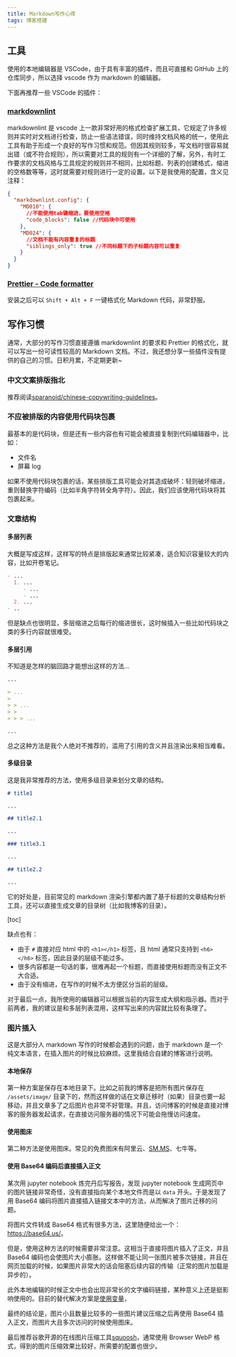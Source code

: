 ```yaml
---
title: Markdown写作心得
tags: 博客搭建
---
```


## 工具

使用的本地编辑器是 VSCode，由于具有丰富的插件，而且可直接和 GitHub 上的仓库同步，所以选择 vscode 作为 markdown 的编辑器。

下面再推荐一些 VSCode 的插件：

### [markdownlint](https://marketplace.visualstudio.com/items?itemName=DavidAnson.vscode-markdownlint)

markdownlint 是 vscode 上一款非常好用的格式检查扩展工具，它规定了许多规则并实时对文档进行检查，防止一些语法错误，同时维持文档风格的统一，使用此工具有助于形成一个良好的写作习惯和规范。但因其规则较多，写文档时很容易就出错（或不符合规则），所以需要对工具的规则有一个详细的了解，另外，有时工作要求的文档风格与工具规定的规则并不相同，比如标题、列表的创建格式，缩进的空格数等等，这时就需要对规则进行一定的设置。以下是我使用的配置，含义见注释：

```json
{
  "markdownlint.config": {
    "MD010": {
      //不能使用tab键缩进，要使用空格
      "code_blocks": false //代码块中可使用
    },
    "MD024": {
      //文档不能有内容重复的标题
      "siblings_only": true //不同标题下的子标题内容可以重复
    }
  }
}
```

### [Prettier - Code formatter](https://marketplace.visualstudio.com/items?itemName=esbenp.prettier-vscode)

安装之后可以 `Shift + Alt + F` 一键格式化 Markdown 代码，非常舒服。

## 写作习惯

通常，大部分的写作习惯直接遵循 markdownlint 的要求和 Prettier 的格式化，就可以写出一份可读性较高的 Markdown 文档。不过，我还想分享一些插件没有提供的自己的习惯。日积月累，不定期更新~

### 中文文案排版指北

推荐阅读[sparanoid/chinese-copywriting-guidelines](https://github.com/sparanoid/chinese-copywriting-guidelines/blob/master/README.zh-CN.md)。

### 不应被排版的内容使用代码块包裹

最基本的是代码块，但是还有一些内容也有可能会被直接复制到代码编辑器中，比如：

- 文件名
- 屏幕 log

如果不使用代码块包裹的话，某些排版工具可能会对其造成破坏：轻则破坏缩进，重则替换字符编码（比如半角字符转全角字符）。因此，我们应该使用代码块将其包裹起来。

### 文章结构

#### 多层列表

大概是写成这样，这样写的特点是排版起来通常比较紧凑，适合知识容量较大的内容，比如开卷笔记。

```markdown
- ...
  1. ...
     - ...
     - ...
  2. ...
- ..
```

但是缺点也很明显，多层缩进之后每行的缩进很长，这时候插入一些比如代码块之类的多行内容就很难受。

#### 多层引用

不知道是怎样的脑回路才能想出这样的方法…

```markdown
...

> ...
>
> > ...
> >
> > > ...

...
```

总之这种方法是我个人绝对不推荐的，滥用了引用的含义并且渲染出来相当难看。

#### 多级目录

这是我非常推荐的方法，使用多级目录来划分文章的结构。

```markdown
# title1

...

## title2.1

...

### title3.1

...

## title2.2

...
```

它的好处是，目前常见的 markdown 渲染引擎都内置了基于标题的文章结构分析工具，还可以直接生成文章的目录树（比如我博客的目录）。

[toc]

缺点也有：

- 由于 `#` 直接对应 html 中的 `<h1></h1>` 标签，且 html 通常只支持到 `<h6></h6>` 标签，因此目录的层级不能过多。
- 很多内容都是一句话的事，很难再起一个标题，而直接使用标题而没有正文不大合适。
- 由于没有缩进，在写作的时候不太方便区分当前的层级。

对于最后一点，我所使用的编辑器可以根据当前的内容生成大纲和指示器。而对于前两者，我的建议是和多层列表混用，这样写出来的内容就比较有条理了。

### 图片插入

这是大部分人 markdown 写作的时候都会遇到的问题，由于 markdown 是一个纯文本语言，在插入图片的时候比较麻烦。这里我结合自建的博客进行说明。

#### 本地保存

第一种方案是保存在本地目录下。比如之前我的博客是把所有图片保存在 `/assets/image/` 目录下的，然而这样做的话在文章迁移时（如果）目录也要一起移动，并且文章多了之后图片也非常不好管理。并且，访问博客的时候是直接对博客的服务器发起请求，在直接访问服务器的情况下可能会拖慢访问速度。

#### 使用图床

第二种方法是使用图床。常见的免费图床有阿里云、[SM.MS](https://sm.ms/)、七牛等。


#### 使用 Base64 编码后直接插入正文

某次用 jupyter notebook 炼完丹后写报告，发现 jupyter notebook 生成网页中的图片链接非常奇怪，没有直接指向某个本地文件而是以 `data` 开头。于是发现了用 Base64 编码将图片直接插入链接文本中的方法，从而解决了图片迁移的问题。

将图片文件转成 Base64 格式有很多方法，这里随便给出一个：<https://base64.us/>。

但是，使用这种方法的时候需要非常注意。这相当于直接将图片插入了正文，并且 Base64 编码也会使图片大小膨胀。这样做不能让同一张图片被多次链接，并且在网页加载的时候，如果图片非常大的话会阻塞后续内容的传输（正常的图片加载是异步的）。

此外本地编辑的时候正文中也会出现非常长的文字编码链接，某种意义上还是挺影响使用的。目前的替代解决方案是[使用变量](https://www.runoob.com/markdown/md-image.html)，

最终的结论是，图片小且数量比较多的一些图片建议压缩之后再使用 Base64 插入正文，而图片大且多次访问的时候使用图床。

最后推荐谷歌开源的在线图片压缩工具[squoosh](https://squoosh.app/)，通常使用 Browser WebP 格式，得到的图片压缩效果比较好，所需要的配置也很少。
